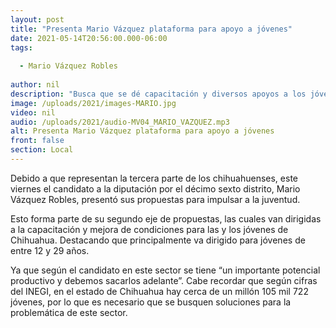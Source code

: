 ```yaml
---
layout: post
title: "Presenta Mario Vázquez plataforma para apoyo a jóvenes"
date: 2021-05-14T20:56:00.000-06:00
tags:
  
  - Mario Vázquez Robles
  
author: nil
description: "Busca que se dé capacitación y diversos apoyos a los jóvenes."
image: /uploads/2021/images-MARIO.jpg
video: nil
audio: /uploads/2021/audio-MV04_MARIO_VAZQUEZ.mp3
alt: Presenta Mario Vázquez plataforma para apoyo a jóvenes
front: false
section: Local
---
```


Debido a que representan la tercera parte de los chihuahuenses, este viernes el candidato a la diputación por el décimo sexto distrito, Mario Vázquez Robles, presentó sus propuestas para impulsar a la juventud.

Esto forma parte de su segundo eje de propuestas, las cuales van dirigidas a la capacitación y mejora de condiciones para las y los jóvenes de Chihuahua. Destacando que principalmente va dirigido para jóvenes de entre 12 y 29 años.

Ya que según el candidato en este sector se tiene “un importante potencial productivo y debemos sacarlos adelante”. Cabe recordar que según cifras del INEGI, en el estado de Chihuahua hay cerca de un millón 105 mil 722 jóvenes, por lo que es necesario que se busquen soluciones para la problemática de este sector.
